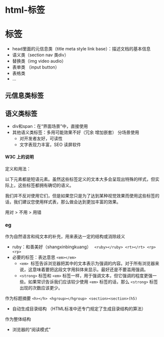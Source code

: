 # html-标签

# 标签
* head里面的元信息类（title meta style link base）：描述文档的基本信息
* 语义类（section nav 类div）
* 替换类（img video audio）
* 表单类 （input button）
* 表格类
* ...

## 元信息类标签


## 语义类标签

* div和span：在“界面场景”中，直接使用
* 其他语义类标签：多用可能效果不好（冗余 增加嵌套） 分场景使用
  * 对开发者友好，可读性
  * 文字表现力丰富，SEO 读屏软件

#### W3C 上的说明
定义和用法：

以下元素都是短语元素。虽然这些标签定义的文本大多会呈现出特殊的样式，但实际上，这些标签都拥有确切的语义。

我们并不反对使用它们，但是如果您只是为了达到某种视觉效果而使用这些标签的话，我们建议您使用样式表，那么做会达到更加丰富的效果。

用对 > 不用 > 用错

### eg
作为自然语言和纯文本的补充，用来表达一定的结构或消除歧义

* ruby：和善美好（shangxinbingkuang） ``` <ruby></ruby> <rt></rt> <rp><rp>```
* 必要的标签：表达意思 ```<em></em>```
  * ```<em> ```标签告诉浏览器把其中的文本表示为强调的内容。对于所有浏览器来说，这意味着要把这段文字用斜体来显示。最好还是不要滥用强调。
  * ```<strong>``` 标签和 ```<em>``` 标签一样，用于强调文本，但它强调的程度更强一些。如果常识告诉我们应该较少使用 ```<em>``` 标签的话，那么 ```<strong>``` 标签出现的次数应该更少。

作为标题摘要    ```<h></h> <hgroup></hgroup> <section><section>(h5)```
* 自动生成目录结构 （HTML标准中还专门规定了生成目录结构的算法）

作为整体结构
* 浏览器的“阅读模式”


## 